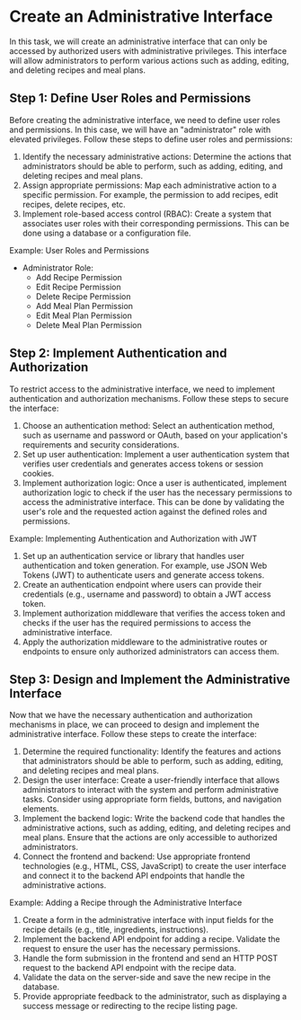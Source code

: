 
# Create an Administrative Interface

In this task, we will create an administrative interface that can only be accessed by authorized users with administrative privileges. This interface will allow administrators to perform various actions such as adding, editing, and deleting recipes and meal plans.

## Step 1: Define User Roles and Permissions

Before creating the administrative interface, we need to define user roles and permissions. In this case, we will have an "administrator" role with elevated privileges. Follow these steps to define user roles and permissions:

1. Identify the necessary administrative actions: Determine the actions that administrators should be able to perform, such as adding, editing, and deleting recipes and meal plans.
2. Assign appropriate permissions: Map each administrative action to a specific permission. For example, the permission to add recipes, edit recipes, delete recipes, etc.
3. Implement role-based access control (RBAC): Create a system that associates user roles with their corresponding permissions. This can be done using a database or a configuration file.

Example: User Roles and Permissions

- Administrator Role:
  - Add Recipe Permission
  - Edit Recipe Permission
  - Delete Recipe Permission
  - Add Meal Plan Permission
  - Edit Meal Plan Permission
  - Delete Meal Plan Permission

## Step 2: Implement Authentication and Authorization

To restrict access to the administrative interface, we need to implement authentication and authorization mechanisms. Follow these steps to secure the interface:

1. Choose an authentication method: Select an authentication method, such as username and password or OAuth, based on your application's requirements and security considerations.
2. Set up user authentication: Implement a user authentication system that verifies user credentials and generates access tokens or session cookies.
3. Implement authorization logic: Once a user is authenticated, implement authorization logic to check if the user has the necessary permissions to access the administrative interface. This can be done by validating the user's role and the requested action against the defined roles and permissions.

Example: Implementing Authentication and Authorization with JWT

1. Set up an authentication service or library that handles user authentication and token generation. For example, use JSON Web Tokens (JWT) to authenticate users and generate access tokens.
2. Create an authentication endpoint where users can provide their credentials (e.g., username and password) to obtain a JWT access token.
3. Implement authorization middleware that verifies the access token and checks if the user has the required permissions to access the administrative interface.
4. Apply the authorization middleware to the administrative routes or endpoints to ensure only authorized administrators can access them.

## Step 3: Design and Implement the Administrative Interface

Now that we have the necessary authentication and authorization mechanisms in place, we can proceed to design and implement the administrative interface. Follow these steps to create the interface:

1. Determine the required functionality: Identify the features and actions that administrators should be able to perform, such as adding, editing, and deleting recipes and meal plans.
2. Design the user interface: Create a user-friendly interface that allows administrators to interact with the system and perform administrative tasks. Consider using appropriate form fields, buttons, and navigation elements.
3. Implement the backend logic: Write the backend code that handles the administrative actions, such as adding, editing, and deleting recipes and meal plans. Ensure that the actions are only accessible to authorized administrators.
4. Connect the frontend and backend: Use appropriate frontend technologies (e.g., HTML, CSS, JavaScript) to create the user interface and connect it to the backend API endpoints that handle the administrative actions.

Example: Adding a Recipe through the Administrative Interface

1. Create a form in the administrative interface with input fields for the recipe details (e.g., title, ingredients, instructions).
2. Implement the backend API endpoint for adding a recipe. Validate the request to ensure the user has the necessary permissions.
3. Handle the form submission in the frontend and send an HTTP POST request to the backend API endpoint with the recipe data.
4. Validate the data on the server-side and save the new recipe in the database.
5. Provide appropriate feedback to the administrator, such as displaying a success message or redirecting to the recipe listing page.
